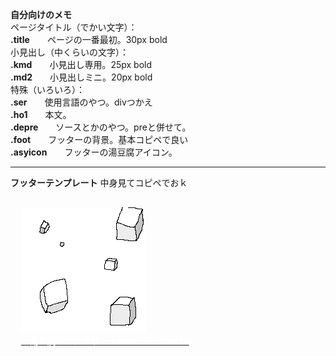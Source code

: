 <b>自分向けのメモ</b><br>
ページタイトル（でかい文字）：<br>
<b>.title</b>　　ページの一番最初。30px bold<br>
小見出し（中くらいの文字）：<br>
<b>.kmd</b>　　小見出し専用。25px bold<br>
<b>.md2</b>　　小見出しミニ。20px bold<br>
特殊（いろいろ）：<br>
<b>.ser</b>　　使用言語のやつ。divつかえ<br>
<b>.ho1</b>　　本文。<br>
<b>.depre</b>　　ソースとかのやつ。preと併せて。<br>
<b>.foot</b>　　フッターの背景。基本コピペで良い<br>
<b>.asyicon</b>　　フッターの湯豆腐アイコン。<br>
<hr>
<b>フッターテンプレート</b>
中身見てコピペでおｋ
<pre>
<div class="foot">
  <img src="asy.png" class="asyicon">
  <a href="index.html"><b style="color: White">　湯豆腐のかたまり──Assemble Yudofu</b></a>
</div>
</pre>
